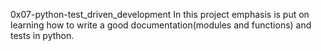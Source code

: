 0x07-python-test_driven_development
In this project emphasis is put on learning how to write a good documentation(modules and functions) and tests in python.
